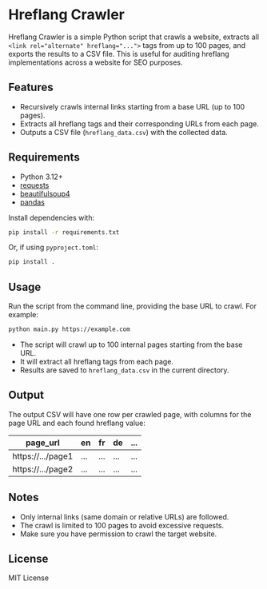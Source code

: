 # Hreflang Crawler

Hreflang Crawler is a simple Python script that crawls a website, extracts all `<link rel="alternate" hreflang="...">` tags from up to 100 pages, and exports the results to a CSV file. This is useful for auditing hreflang implementations across a website for SEO purposes.

## Features

- Recursively crawls internal links starting from a base URL (up to 100 pages).
- Extracts all hreflang tags and their corresponding URLs from each page.
- Outputs a CSV file (`hreflang_data.csv`) with the collected data.

## Requirements

- Python 3.12+
- [requests](https://pypi.org/project/requests/)
- [beautifulsoup4](https://pypi.org/project/beautifulsoup4/)
- [pandas](https://pypi.org/project/pandas/)

Install dependencies with:

```sh
pip install -r requirements.txt
```

Or, if using `pyproject.toml`:

```sh
pip install .
```

## Usage

Run the script from the command line, providing the base URL to crawl. For example:

```sh
python main.py https://example.com
```

- The script will crawl up to 100 internal pages starting from the base URL.
- It will extract all hreflang tags from each page.
- Results are saved to `hreflang_data.csv` in the current directory.

## Output

The output CSV will have one row per crawled page, with columns for the page URL and each found hreflang value:

| page_url           | en  | fr  | de  | ... |
|--------------------|-----|-----|-----|-----|
| https://.../page1  | ... | ... | ... | ... |
| https://.../page2  | ... | ... | ... | ... |

## Notes

- Only internal links (same domain or relative URLs) are followed.
- The crawl is limited to 100 pages to avoid excessive requests.
- Make sure you have permission to crawl the target website.

## License

MIT License